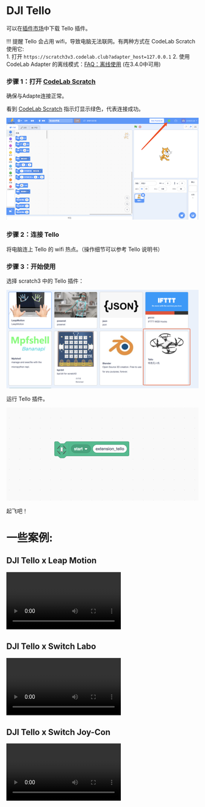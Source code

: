 # DJI Tello

可以在[插件市场](/extension_guide/extension_market/)中下载 Tello 插件。

<!--添加注释-->

!!! 提醒
    Tello 会占用 wifi，导致电脑无法联网。有两种方式在 CodeLab Scratch 使用它:  
    1. 打开 `https://scratch3v3.codelab.club?adapter_host=127.0.0.1` 
    2. 使用 CodeLab Adapter 的离线模式：[FAQ：离线使用](/user_guide/FAQ/#_6) (在3.4.0中可用)

### 步骤 1：打开 [CodeLab Scratch](https://scratch3v3.codelab.club?adapter_host=127.0.0.1)
确保与Adapte连接正常。

看到 [CodeLab Scratch](https://scratch3v3.codelab.club?adapter_host=127.0.0.1) 指示灯显示绿色，代表连接成功。

![](/img/v2/codelab-scratch3.png)

<!--
下载 [CodeLab Scratch Desktop(离线版)](https://www.codelab.club/blog/codelab-download/)，并运行它。

![](../img/scratch3-home.png)
-->

### 步骤 2：连接 Tello

将电脑连上 Tello 的 wifi 热点。（操作细节可以参考 Tello 说明书）

### 步骤 3：开始使用

选择 scratch3 中的 Tello 插件：

<img width="600px" src="/img/scratch3_tello.png"/>


运行 Tello 插件。

![](/img/870f31bff87dc33c9640280c786ca483.png)

起飞吧！

# 一些案例:

## DJI Tello x Leap Motion

<video width=300px src="/video/tello_leapmotion.mp4" controls="controls"></video>

## DJI Tello x Switch Labo

<video width=300px src="/video/tello_labo.mp4" controls="controls"></video>

## DJI Tello x Switch Joy-Con

<video width=300px src="/video/tello_joy_con.mp4" controls="controls"></video>
